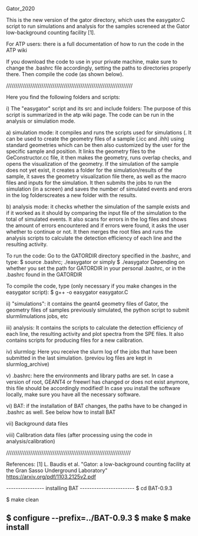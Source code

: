 Gator_2020

This is the new version of the gator directory, which uses the easygator.C script to run simulations and analysis for the samples screneed at the Gator low-background counting facility  [1].


For ATP users: there is a full documentation of how to run the code in the ATP wiki

If you download the code to use in your private machine, make sure to change the .bashrc file accordingly, setting the paths to directories properly there. Then compile the code (as shown below).

////////////////////////////////////////////////////////////////////

Here you find the following folders and scripts:

i) The "easygator" script and its src and include folders: The purpose of this script is summarized in the atp wiki page. The code can be run in the analysis or simulation mode.

a) simulation mode: it compiles and runs the scripts used for simulations (. It can be used to create the geometry files of a sample (.icc and .ihh) using standard geometries which can be then also customized by the user for the specific sample and position. It links the geometry files to the GeConstructor.cc file, it then makes the geometry, runs overlap checks, and opens the visualization of the geometry. If the simulation of the sample does not yet exist, it creates a folder for the simulation/results of the sample, it saves the geometry visualization file there, as well as the macro files and inputs for the simulation. It then submits the jobs to run the simulation (in a screen) and saves the number of simulated events and erors in the log folderscreates a new folder with the results.

b) analysis mode: it checks whether the simulation of the sample exists and if it worked as it should by comparing the input file of the simulation to the total of simulated events. It also scans for errors in the log files and shows the amount of errors encountered and if errors were found, it asks the user whether to continue or not. It then merges the root files and runs the analysis scripts to calculate the detection efficiency of each line and the resulting activity.

To run the code: Go to the GATORDIR directory specified in the .bashrc, and type: $ source .bashrc; ./easygator or simply $ ./easygator 
Depending on whether you set the path for GATORDIR in your personal .bashrc, or in the .bashrc found in the GATORDIR 

To compile the code, type (only necessary if you make changes in the easygator script): $ g++ -o easygator easygator.C

ii) "simulations": it contains the geant4 geometry files of Gator, the geometry files of samples previously simulated, the python script to submit slurmlimulations jobs, etc

iii) analysis: It contains the scripts to calculate the detection efficiency of each line, the resulting activity and plot spectra from the SPE files. It also contains scripts for producing files for a new calibration.

iv) slurmlog: Here you receive the slurm log of the jobs that have been submitted in the last simulation. (previou log files are kept in slurmlog_archive)

v) .bashrc: here the environments and library paths are set. In case a version of root, GEANT4 or freewrl has changed or does not exist anymore, this file should be accordingly modified! In case you install the software locally, make sure you have all the necessary software.

vi) BAT: if the installation of BAT changes, the paths have to be changed in .bashrc as well. See below how to install BAT

vii) Background data files

viii) Calibration data files (after processing using the code in analysis/calibration)

///////////////////////////////////////////////////////////////////

References: [1] L. Baudis et al. "Gator: a low-background counting facility at the Gran Sasso Underground Laboratory"  https://arxiv.org/pdf/1103.2125v2.pdf

---------------- installing BAT -----------------------
$ cd BAT-0.9.3

$ make clean

$ configure --prefix=../BAT-0.9.3
$ make
$ make install
--------------------------------------------------------

